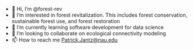 - 👋 Hi, I’m @forest-rev
- 👀 I’m interested in forest revitalization. This includes forest conservation, sustainable forest use, and forest restoration
- 🌱 I’m currently learning software development for data science
- 💞️ I’m looking to collaborate on ecological connectivity modeling
- 📫 How to reach me Patrick.Jantz@nau.edu

<!---
forest-rev/forest-rev is a ✨ special ✨ repository because its `README.md` (this file) appears on your GitHub profile.
You can click the Preview link to take a look at your changes.
--->
